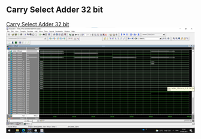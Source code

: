 ## Carry Select Adder 32 bit
[Carry Select Adder 32 bit](carry_select.v)
![FIFO](carry_select_32bit.jpg)
